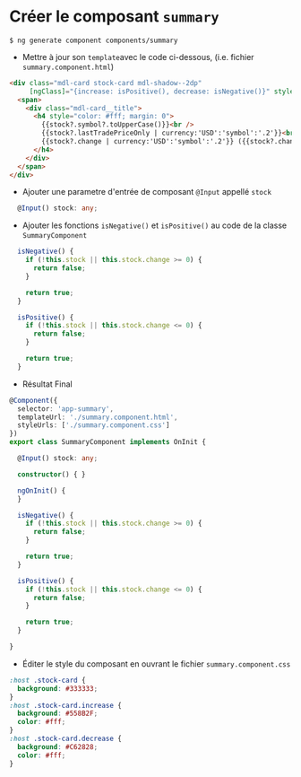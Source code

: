 # Créer le composant `summary`

```
$ ng generate component components/summary
```

* Mettre à jour son `template`avec le code ci-dessous, (i.e. fichier `summary.component.html`)

```html
<div class="mdl-card stock-card mdl-shadow--2dp" 
     [ngClass]="{increase: isPositive(), decrease: isNegative()}" style="width: 100%;">
  <span>
    <div class="mdl-card__title">
      <h4 style="color: #fff; margin: 0">
        {{stock?.symbol?.toUpperCase()}}<br />
        {{stock?.lastTradePriceOnly | currency:'USD':'symbol':'.2'}}<br />
        {{stock?.change | currency:'USD':'symbol':'.2'}} ({{stock?.changeInPercent | percent:'.2'}})
      </h4>
    </div>
  </span>
</div>
```
- Ajouter une parametre d'entrée de composant `@Input` appellé `stock`

```typescript
  @Input() stock: any;
```

- Ajouter les fonctions `isNegative()` et `isPositive()` au code de la classe `SummaryComponent`

```typescript
  isNegative() {
    if (!this.stock || this.stock.change >= 0) {
      return false;
    }

    return true;
  }

  isPositive() {
    if (!this.stock || this.stock.change <= 0) {
      return false;
    }

    return true;
  }
```
* Résultat Final

```typescript
@Component({
  selector: 'app-summary',
  templateUrl: './summary.component.html',
  styleUrls: ['./summary.component.css']
})
export class SummaryComponent implements OnInit {

  @Input() stock: any;

  constructor() { }

  ngOnInit() {
  }

  isNegative() {
    if (!this.stock || this.stock.change >= 0) {
      return false;
    }

    return true;
  }

  isPositive() {
    if (!this.stock || this.stock.change <= 0) {
      return false;
    }

    return true;
  }

}
```

* Éditer le style du composant en ouvrant le fichier `summary.component.css`

```css
:host .stock-card {
  background: #333333;
}
:host .stock-card.increase {
  background: #558B2F;
  color: #fff;
}
:host .stock-card.decrease {
  background: #C62828;
  color: #fff;
}
```
